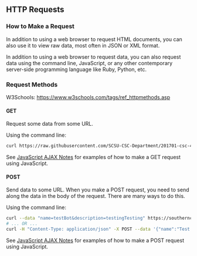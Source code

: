 ## HTTP Requests

### How to Make a Request

In addition to using a web browser to request HTML documents, you can also use it to view raw data, most often in JSON or XML format.

In addition to using a web browser to request data, you can also request data using the command line, JavaScript, or any other contemporary server-side programming language like Ruby, Python, etc.

### Request Methods

W3Schools: https://www.w3schools.com/tags/ref_httpmethods.asp

#### GET

Request some data from some URL.

Using the command line:

```` sh
curl https://raw.githubusercontent.com/SCSU-CSC-Department/201701-csc-443-01/master/course.json
````

See [JavaScript AJAX Notes](/notes/javascript/ajax.md) for examples of how to make a GET request using JavaScript.

#### POST

Send data to some URL. When you make a POST request, you need to send along the data in the body of the request. There are many ways to do this.

Using the command line:

```` sh
curl --data "name=testBot&description=testingTesting" https://southernct-443-robots-api.herokuapp.com/api/robots
# ... OR ...
curl -H "Content-Type: application/json" -X POST --data '{"name":"Test Bot", "description":"Posted via cURL."}' https://southernct-443-robots-api.herokuapp.com/api/robots
````

See [JavaScript AJAX Notes](/notes/javascript/ajax.md) for examples of how to make a POST request using JavaScript.
